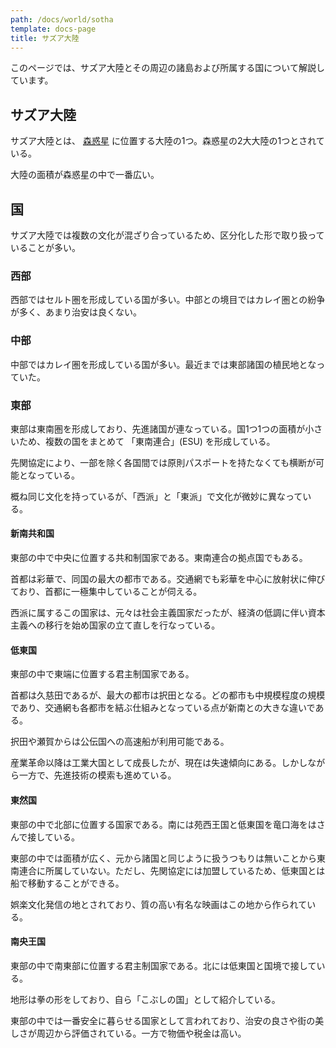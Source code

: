 ```yaml
---
path: /docs/world/sotha
template: docs-page
title: サズア大陸
---
```


このページでは、サズア大陸とその周辺の諸島および所属する国について解説しています。

## サズア大陸
サズア大陸とは、 [森惑星](./world/forest_star) に位置する大陸の1つ。森惑星の2大大陸の1つとされている。

大陸の面積が森惑星の中で一番広い。

## 国
サズア大陸では複数の文化が混ざり合っているため、区分化した形で取り扱っていることが多い。

### 西部
西部ではセルト圏を形成している国が多い。中部との境目ではカレイ圏との紛争が多く、あまり治安は良くない。

### 中部
中部ではカレイ圏を形成している国が多い。最近までは東部諸国の植民地となっていた。

### 東部
東部は東南圏を形成しており、先進諸国が連なっている。国1つ1つの面積が小さいため、複数の国をまとめて 「東南連合」(ESU) を形成している。

先関協定により、一部を除く各国間では原則パスポートを持たなくても横断が可能となっている。

概ね同じ文化を持っているが、「西派」と「東派」で文化が微妙に異なっている。

#### 新南共和国
東部の中で中央に位置する共和制国家である。東南連合の拠点国でもある。

首都は彩華で、同国の最大の都市である。交通網でも彩華を中心に放射状に伸びており、首都に一極集中していることが伺える。

西派に属するこの国家は、元々は社会主義国家だったが、経済の低調に伴い資本主義への移行を始め国家の立て直しを行なっている。

#### 低東国
東部の中で東端に位置する君主制国家である。

首都は久慈田であるが、最大の都市は択田となる。どの都市も中規模程度の規模であり、交通網も各都市を結ぶ仕組みとなっている点が新南との大きな違いである。

択田や瀬賀からは公伝国への高速船が利用可能である。

産業革命以降は工業大国として成長したが、現在は失速傾向にある。しかしながら一方で、先進技術の模索も進めている。

#### 東然国
東部の中で北部に位置する国家である。南には苑西王国と低東国を竜口海をはさんで接している。

東部の中では面積が広く、元から諸国と同じように扱うつもりは無いことから東南連合に所属していない。ただし、先関協定には加盟しているため、低東国とは船で移動することができる。

娯楽文化発信の地とされており、質の高い有名な映画はこの地から作られている。

#### 南央王国
東部の中で南東部に位置する君主制国家である。北には低東国と国境で接している。

地形は拳の形をしており、自ら「こぶしの国」として紹介している。

東部の中では一番安全に暮らせる国家として言われており、治安の良さや街の美しさが周辺から評価されている。一方で物価や税金は高い。
